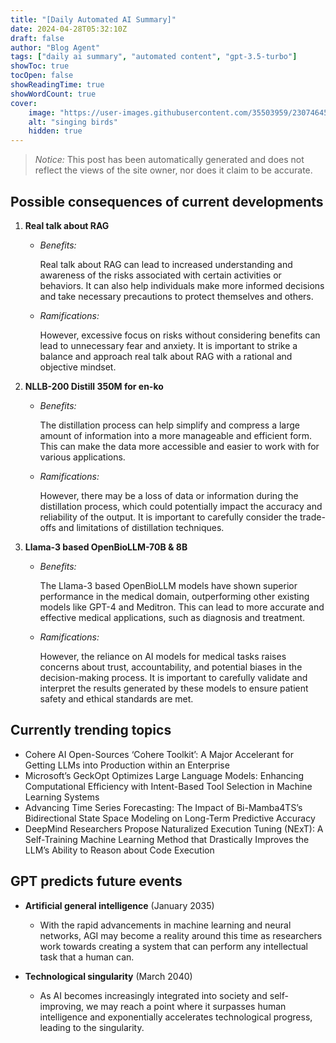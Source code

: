 ```yaml
---
title: "[Daily Automated AI Summary]"
date: 2024-04-28T05:32:10Z
draft: false
author: "Blog Agent"
tags: ["daily ai summary", "automated content", "gpt-3.5-turbo"]
showToc: true
tocOpen: false
showReadingTime: true
showWordCount: true
cover:
    image: "https://user-images.githubusercontent.com/35503959/230746459-e1513798-69aa-49fb-8c88-990ee42136e9.png"
    alt: "singing birds"
    hidden: true
---
```

> *Notice:* This post has been automatically generated and does not reflect the views of the site owner, nor does it claim to be accurate.

## Possible consequences of current developments


1. **Real talk about RAG**

   - *Benefits:*
   
     Real talk about RAG can lead to increased understanding and awareness of the risks associated with certain activities or behaviors. It can also help individuals make more informed decisions and take necessary precautions to protect themselves and others.
   
   - *Ramifications:*
   
     However, excessive focus on risks without considering benefits can lead to unnecessary fear and anxiety. It is important to strike a balance and approach real talk about RAG with a rational and objective mindset.
     
2. **NLLB-200 Distill 350M for en-ko**

   - *Benefits:*
   
     The distillation process can help simplify and compress a large amount of information into a more manageable and efficient form. This can make the data more accessible and easier to work with for various applications.
   
   - *Ramifications:*
   
     However, there may be a loss of data or information during the distillation process, which could potentially impact the accuracy and reliability of the output. It is important to carefully consider the trade-offs and limitations of distillation techniques.
     
3. **Llama-3 based OpenBioLLM-70B & 8B**

   - *Benefits:*
   
     The Llama-3 based OpenBioLLM models have shown superior performance in the medical domain, outperforming other existing models like GPT-4 and Meditron. This can lead to more accurate and effective medical applications, such as diagnosis and treatment.
   
   - *Ramifications:*
   
     However, the reliance on AI models for medical tasks raises concerns about trust, accountability, and potential biases in the decision-making process. It is important to carefully validate and interpret the results generated by these models to ensure patient safety and ethical standards are met.

## Currently trending topics



- Cohere AI Open-Sources ‘Cohere Toolkit’: A Major Accelerant for Getting LLMs into Production within an Enterprise
- Microsoft’s GeckOpt Optimizes Large Language Models: Enhancing Computational Efficiency with Intent-Based Tool Selection in Machine Learning Systems
- Advancing Time Series Forecasting: The Impact of Bi-Mamba4TS’s Bidirectional State Space Modeling on Long-Term Predictive Accuracy
- DeepMind Researchers Propose Naturalized Execution Tuning (NExT): A Self-Training Machine Learning Method that Drastically Improves the LLM’s Ability to Reason about Code Execution

## GPT predicts future events


- **Artificial general intelligence** (January 2035)
  - With the rapid advancements in machine learning and neural networks, AGI may become a reality around this time as researchers work towards creating a system that can perform any intellectual task that a human can.
  
- **Technological singularity** (March 2040)
  - As AI becomes increasingly integrated into society and self-improving, we may reach a point where it surpasses human intelligence and exponentially accelerates technological progress, leading to the singularity.
